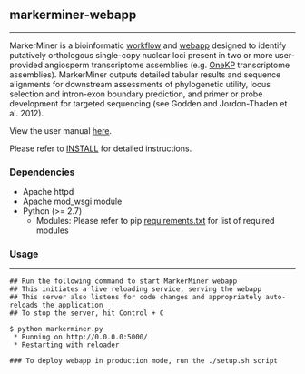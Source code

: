 ## markerminer-webapp
---
MarkerMiner is a bioinformatic [workflow](https://bitbucket.org/srikarchamala/markerminer) and [webapp](https://bitbucket.org/vivekkrish/markerminer-webapp) designed 
to identify putatively orthologous single-copy nuclear loci present in two or more user-provided angiosperm transcriptome 
assemblies (e.g. [OneKP](http://onekp.com) transcriptome assemblies). MarkerMiner outputs detailed tabular results and 
sequence alignments for downstream assessments of phylogenetic utility, locus selection and intron-exon boundary prediction, 
and primer or probe development for targeted sequencing (see Godden and Jordon-Thaden et al. 2012).

View the user manual [here](http://goo.gl/WmhJFL).

Please refer to [INSTALL](https://bitbucket.org/vivekkrish/markerminer-webapp/src/HEAD/INSTALL?at=master) for detailed instructions.

### Dependencies

* Apache httpd
* Apache mod_wsgi module
* Python (>= 2.7)
    * Modules: Please refer to pip [requirements.txt](https://bitbucket.org/vivekkrish/markerminer-webapp/src/HEAD/requirements.txt?at=master) for list of required modules

### Usage
---
```
## Run the following command to start MarkerMiner webapp
## This initiates a live reloading service, serving the webapp
## This server also listens for code changes and appropriately auto-reloads the application
## To stop the server, hit Control + C

$ python markerminer.py
 * Running on http://0.0.0.0:5000/
 * Restarting with reloader

### To deploy webapp in production mode, run the ./setup.sh script
```
